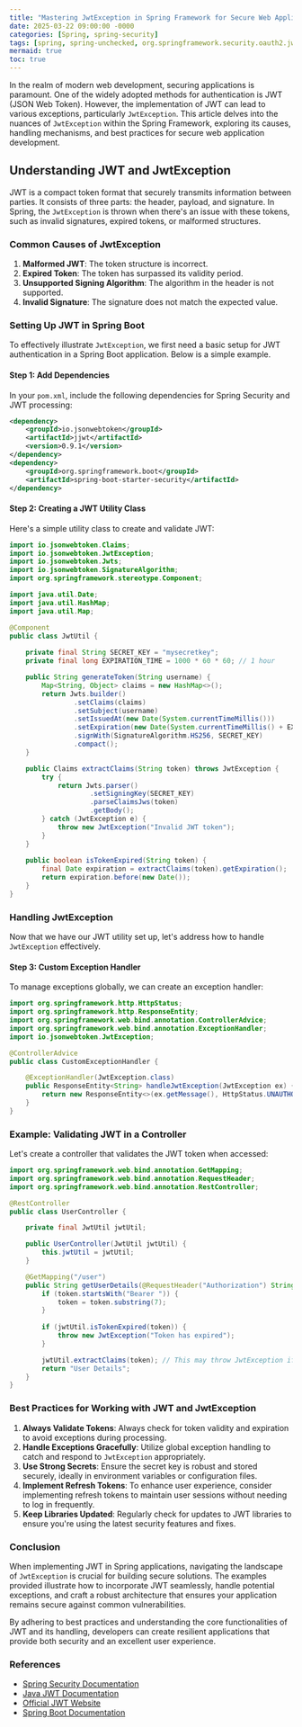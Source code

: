 ```yaml
---
title: "Mastering JwtException in Spring Framework for Secure Web Applications"
date: 2025-03-22 09:00:00 -0000
categories: [Spring, spring-security]
tags: [spring, spring-unchecked, org.springframework.security.oauth2.jwt]
mermaid: true
toc: true
---
```



In the realm of modern web development, securing applications is paramount. One of the widely adopted methods for authentication is JWT (JSON Web Token). However, the implementation of JWT can lead to various exceptions, particularly `JwtException`. This article delves into the nuances of `JwtException` within the Spring Framework, exploring its causes, handling mechanisms, and best practices for secure web application development.

## Understanding JWT and JwtException

JWT is a compact token format that securely transmits information between parties. It consists of three parts: the header, payload, and signature. In Spring, the `JwtException` is thrown when there's an issue with these tokens, such as invalid signatures, expired tokens, or malformed structures.

### Common Causes of JwtException

1. **Malformed JWT**: The token structure is incorrect.
2. **Expired Token**: The token has surpassed its validity period.
3. **Unsupported Signing Algorithm**: The algorithm in the header is not supported.
4. **Invalid Signature**: The signature does not match the expected value.

### Setting Up JWT in Spring Boot

To effectively illustrate `JwtException`, we first need a basic setup for JWT authentication in a Spring Boot application. Below is a simple example.

#### Step 1: Add Dependencies

In your `pom.xml`, include the following dependencies for Spring Security and JWT processing:

```xml
<dependency>
    <groupId>io.jsonwebtoken</groupId>
    <artifactId>jjwt</artifactId>
    <version>0.9.1</version>
</dependency>
<dependency>
    <groupId>org.springframework.boot</groupId>
    <artifactId>spring-boot-starter-security</artifactId>
</dependency>
```

#### Step 2: Creating a JWT Utility Class

Here's a simple utility class to create and validate JWT:

```java
import io.jsonwebtoken.Claims;
import io.jsonwebtoken.JwtException;
import io.jsonwebtoken.Jwts;
import io.jsonwebtoken.SignatureAlgorithm;
import org.springframework.stereotype.Component;

import java.util.Date;
import java.util.HashMap;
import java.util.Map;

@Component
public class JwtUtil {
    
    private final String SECRET_KEY = "mysecretkey";
    private final long EXPIRATION_TIME = 1000 * 60 * 60; // 1 hour

    public String generateToken(String username) {
        Map<String, Object> claims = new HashMap<>();
        return Jwts.builder()
                .setClaims(claims)
                .setSubject(username)
                .setIssuedAt(new Date(System.currentTimeMillis()))
                .setExpiration(new Date(System.currentTimeMillis() + EXPIRATION_TIME))
                .signWith(SignatureAlgorithm.HS256, SECRET_KEY)
                .compact();
    }

    public Claims extractClaims(String token) throws JwtException {
        try {
            return Jwts.parser()
                    .setSigningKey(SECRET_KEY)
                    .parseClaimsJws(token)
                    .getBody();
        } catch (JwtException e) {
            throw new JwtException("Invalid JWT token");
        }
    }
    
    public boolean isTokenExpired(String token) {
        final Date expiration = extractClaims(token).getExpiration();
        return expiration.before(new Date());
    }
}
```

### Handling JwtException

Now that we have our JWT utility set up, let's address how to handle `JwtException` effectively.

#### Step 3: Custom Exception Handler

To manage exceptions globally, we can create an exception handler:

```java
import org.springframework.http.HttpStatus;
import org.springframework.http.ResponseEntity;
import org.springframework.web.bind.annotation.ControllerAdvice;
import org.springframework.web.bind.annotation.ExceptionHandler;
import io.jsonwebtoken.JwtException;

@ControllerAdvice
public class CustomExceptionHandler {

    @ExceptionHandler(JwtException.class)
    public ResponseEntity<String> handleJwtException(JwtException ex) {
        return new ResponseEntity<>(ex.getMessage(), HttpStatus.UNAUTHORIZED);
    }
}
```

### Example: Validating JWT in a Controller

Let's create a controller that validates the JWT token when accessed:

```java
import org.springframework.web.bind.annotation.GetMapping;
import org.springframework.web.bind.annotation.RequestHeader;
import org.springframework.web.bind.annotation.RestController;

@RestController
public class UserController {

    private final JwtUtil jwtUtil;

    public UserController(JwtUtil jwtUtil) {
        this.jwtUtil = jwtUtil;
    }

    @GetMapping("/user")
    public String getUserDetails(@RequestHeader("Authorization") String token) {
        if (token.startsWith("Bearer ")) {
            token = token.substring(7);
        }
        
        if (jwtUtil.isTokenExpired(token)) {
            throw new JwtException("Token has expired");
        }

        jwtUtil.extractClaims(token); // This may throw JwtException if invalid
        return "User Details";
    }
}
```

### Best Practices for Working with JWT and JwtException

1. **Always Validate Tokens**: Always check for token validity and expiration to avoid exceptions during processing.
2. **Handle Exceptions Gracefully**: Utilize global exception handling to catch and respond to `JwtException` appropriately.
3. **Use Strong Secrets**: Ensure the secret key is robust and stored securely, ideally in environment variables or configuration files.
4. **Implement Refresh Tokens**: To enhance user experience, consider implementing refresh tokens to maintain user sessions without needing to log in frequently.
5. **Keep Libraries Updated**: Regularly check for updates to JWT libraries to ensure you're using the latest security features and fixes.

### Conclusion

When implementing JWT in Spring applications, navigating the landscape of `JwtException` is crucial for building secure solutions. The examples provided illustrate how to incorporate JWT seamlessly, handle potential exceptions, and craft a robust architecture that ensures your application remains secure against common vulnerabilities.

By adhering to best practices and understanding the core functionalities of JWT and its handling, developers can create resilient applications that provide both security and an excellent user experience.

### References

- [Spring Security Documentation](https://spring.io/projects/spring-security)
- [Java JWT Documentation](https://github.com/jwtce/jwt) 
- [Official JWT Website](https://jwt.io/) 
- [Spring Boot Documentation](https://spring.io/projects/spring-boot)